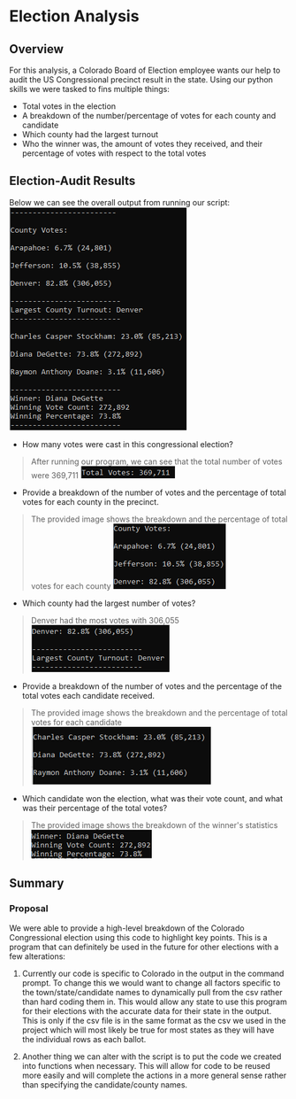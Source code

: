 # Election Analysis

## Overview
For this analysis, a Colorado Board of Election employee wants our help to audit the US Congressional precinct result in the state. Using our python skills we were tasked to fins multiple things:

- Total votes in the election
- A breakdown of the number/percentage of votes for each county and candidate
- Which county had the largest turnout 
- Who the winner was, the amount of votes they received, and their percentage of votes with respect to the total votes

## Election-Audit Results
Below we can see the overall output from running our script:
![](https://github.com/mooshak21/Election_Analysis/blob/main/Resources/D2.png)

- How many votes were cast in this congressional election?
> After running our program, we can see that the total number of votes were 369,711
![](https://github.com/mooshak21/Election_Analysis/blob/main/Resources/total_votes.png)

- Provide a breakdown of the number of votes and the percentage of total votes for each county in the precinct.
> The provided image shows the breakdown and the percentage of total votes for each county
![](https://github.com/mooshak21/Election_Analysis/blob/main/Resources/county_votes.png)

- Which county had the largest number of votes?
> Denver had the most votes with 306,055
![](https://github.com/mooshak21/Election_Analysis/blob/main/Resources/largest_turnout.png)

- Provide a breakdown of the number of votes and the percentage of the total votes each candidate received.
> The provided image shows the breakdown and the percentage of total votes for each candidate
![](https://github.com/mooshak21/Election_Analysis/blob/main/Resources/candidate_votes.png)

- Which candidate won the election, what was their vote count, and what was their percentage of the total votes?
> The provided image shows the breakdown of the winner's statistics
![](https://github.com/mooshak21/Election_Analysis/blob/main/Resources/winner_breakdown.png)

## Summary
### Proposal
We were able to provide a high-level breakdown of the Colorado Congressional election using this code to highlight key points. This is a program that can definitely be used in the future for other elections with a few alterations:

1. Currently our code is specific to Colorado in the output in the command prompt. To change this we would want to change all factors specific to the town/state/candidate names to dynamically pull from the csv rather than hard coding them in. This would allow any state to use this program for their elections with the accurate data for their state in the output. This is only if the csv file is in the same format as the csv we used in the project which will most likely be true for most states as they will have the individual rows as each ballot. 

2. Another thing we can alter with the script is to put the code we created into functions when necessary. This will allow for code to be reused more easily and will complete the actions in a more general sense rather than specifying the candidate/county names. 